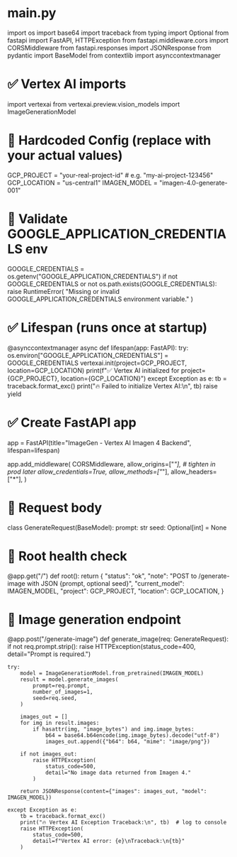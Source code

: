 # main.py
import os
import base64
import traceback
from typing import Optional
from fastapi import FastAPI, HTTPException
from fastapi.middleware.cors import CORSMiddleware
from fastapi.responses import JSONResponse
from pydantic import BaseModel
from contextlib import asynccontextmanager

# ✅ Vertex AI imports
import vertexai
from vertexai.preview.vision_models import ImageGenerationModel

# 🔹 Hardcoded Config (replace with your actual values)
GCP_PROJECT = "your-real-project-id"   # e.g. "my-ai-project-123456"
GCP_LOCATION = "us-central1"
IMAGEN_MODEL = "imagen-4.0-generate-001"

# 🔹 Validate GOOGLE_APPLICATION_CREDENTIALS env
GOOGLE_CREDENTIALS = os.getenv("GOOGLE_APPLICATION_CREDENTIALS")
if not GOOGLE_CREDENTIALS or not os.path.exists(GOOGLE_CREDENTIALS):
    raise RuntimeError(
        "Missing or invalid GOOGLE_APPLICATION_CREDENTIALS environment variable."
    )

# ✅ Lifespan (runs once at startup)
@asynccontextmanager
async def lifespan(app: FastAPI):
    try:
        os.environ["GOOGLE_APPLICATION_CREDENTIALS"] = GOOGLE_CREDENTIALS
        vertexai.init(project=GCP_PROJECT, location=GCP_LOCATION)
        print(f"✅ Vertex AI initialized for project={GCP_PROJECT}, location={GCP_LOCATION}")
    except Exception as e:
        tb = traceback.format_exc()
        print("🔥 Failed to initialize Vertex AI:\n", tb)
        raise
    yield

# ✅ Create FastAPI app
app = FastAPI(title="ImageGen - Vertex AI Imagen 4 Backend", lifespan=lifespan)

app.add_middleware(
    CORSMiddleware,
    allow_origins=["*"],  # tighten in prod later
    allow_credentials=True,
    allow_methods=["*"],
    allow_headers=["*"],
)

# 🔹 Request body
class GenerateRequest(BaseModel):
    prompt: str
    seed: Optional[int] = None

# 🔹 Root health check
@app.get("/")
def root():
    return {
        "status": "ok",
        "note": "POST to /generate-image with JSON {prompt, optional seed}",
        "current_model": IMAGEN_MODEL,
        "project": GCP_PROJECT,
        "location": GCP_LOCATION,
    }

# 🔹 Image generation endpoint
@app.post("/generate-image")
def generate_image(req: GenerateRequest):
    if not req.prompt.strip():
        raise HTTPException(status_code=400, detail="Prompt is required.")

    try:
        model = ImageGenerationModel.from_pretrained(IMAGEN_MODEL)
        result = model.generate_images(
            prompt=req.prompt,
            number_of_images=1,
            seed=req.seed,
        )

        images_out = []
        for img in result.images:
            if hasattr(img, "image_bytes") and img.image_bytes:
                b64 = base64.b64encode(img.image_bytes).decode("utf-8")
                images_out.append({"b64": b64, "mime": "image/png"})

        if not images_out:
            raise HTTPException(
                status_code=500,
                detail="No image data returned from Imagen 4."
            )

        return JSONResponse(content={"images": images_out, "model": IMAGEN_MODEL})

    except Exception as e:
        tb = traceback.format_exc()
        print("🔥 Vertex AI Exception Traceback:\n", tb)  # log to console
        raise HTTPException(
            status_code=500,
            detail=f"Vertex AI error: {e}\nTraceback:\n{tb}"
        )
